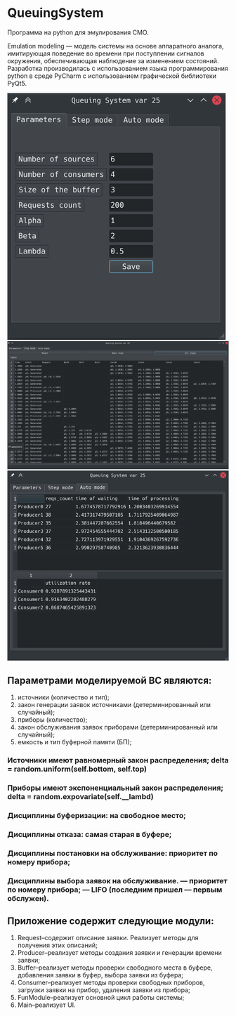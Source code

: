 # QueuingSystem
Программа на python для эмулирования СМО.

Emulation modeling — модель системы на основе аппаратного аналога, имитирующая поведение во времени при поступлении сигналов окружения, обеспечивающая наблюдение за изменением состояний. Разработка производилась с использованием языка программирования python в среде PyCharm с использованием графической библиотеки PyQt5. 

![alt text](screenshots/1.png "Окно для параметризации системы")
![alt text](screenshots/2.png "Пошаговый режим")
![alt text](screenshots/3.png "Результаты имитации")

## Параметрами моделируемой ВС являются:
1. источники (количество и тип);
2. закон генерации заявок источниками (детерминированный или случайный);
3. приборы (количество);
4. закон обслуживания заявок приборами (детерминированный или случайный);
5. емкость и тип буферной памяти (БП);

### Источники имеют равномерный закон распределения; delta = random.uniform(self.bottom, self.top)
### Приборы имеют экспоненциальный закон распределения; delta = random.expovariate(self.__lambd)
### Дисциплины буферизации: на свободное место;
### Дисциплины отказа: самая старая в буфере;
### Дисциплины постановки на обслуживание: приоритет по номеру прибора;
### Дисциплины выбора заявок на обслуживание. — приоритет по номеру прибора; — LIFO (последним пришел — первым обслужен).

## Приложение содержит следующие модули: 
1. Request–содержит описание заявки. Реализует методы для получения этих описаний; 
2. Producer–реализует методы создания заявки и генерации времени заявки; 
3. Buffer–реализует методы проверки свободного места в буфере, добавления заявки в буфер, выбора заявки из буфера; 
4. Consumer–реализует методы проверки свободных приборов, загрузки заявки на прибор, удаления заявки из прибора; 
5. FunModule–реализует основной цикл работы системы; 
6. Main–реализует UI.
